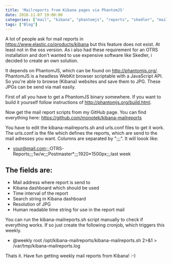 ```yaml
---
title: 'Mailreports from Kibana pages via PhantomJS'
date: 2016-11-07 19:00:00
categories: ["mail", "kibana", "phantomjs", "reports", "skedler", "mailreports", "OTRS"]
tags: ["Blog"]
---
```


A lot of people ask for mail reports in <https://www.elastic.co/products/kibana> but this feature does not exist. At least not in the oss version. As i also had these requirement for an OTRS installation and don't wanted to use expensive software like Skedler, i decided to create an own solution.

It depends on PhantomJS, which can be found on <http://phantomjs.org/>. PhantomJS is a headless WebKit browser scriptable with a JavaScript API. So you're able to browse (Kibana) websites and save them to JPG. These JPGs can be send via mail easily.

First of all you have to get a PhantomJS binary somewhere. If you want to build it yourself follow instructions of <http://phantomjs.org/build.html>.

Now get the mail report scripts from my GitHub page. You can find everything here: <https://github.com/monotek/kibana-mailreports>

You have to edit the kibana-mailreports.sh and urls.conf files to get it work. The urls.conf is the file which defines the reports, which are send to the mail adresses you want. Columns are separated by ";;;". It will loook like:

- your@mail.com;;;OTRS-Reports;;;1w/w;;;Postmaster*;;;1920*1500px;;;last week

The fields are:
---------------
- Mail address where report is send to
- Kibana dashboard which should be used
- Time interval of the report
- Search string in Kibana dashboard
- Resolution of JPG
- Human readable time string for use in the report mail

You can run the kibana-mailreports.sh script manually to check if everything works. If so just create the following cronjob, which triggers this weekly.

- @weekly root /opt/kibana-mailreports/kibana-mailreports.sh 2>&1 > /var/tmp/kibana-mailreports.log

Thats it. Have fun getting weekly mail reports from Kibana! :-)
